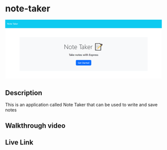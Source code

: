 # note-taker

![Alt text](note.png)

## Description

This is an application called Note Taker that can be used to write and save notes

## Walkthrough video

## Live Link

